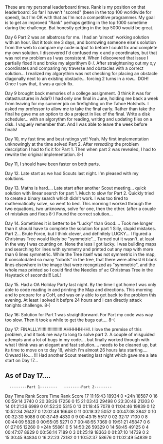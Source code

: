 

These are my personal leaderboard times. Rank is my position on that leaderboard:
So far I haven't "scored" (been in the top 100 worldwide for speed), but I'm OK
with that as I'm not a competitive programmer.  My goal is to get an improved
"Rank" perhaps getting in the top 1000 sometime during the challenge. But
honestly getting in the top 5000 would be great.

Day 6 Part 2 was an albatross for me.  I had an 'almost' working solution
with an hour.  But it took me 3 days, and borrowing someone else's solution
from the web to compare my code output to before I could fix and complete
my own solution.   I discovered I'd confused my x and y coordinates, but
that was not my problem as I was consistent.  When I discovered that issue
I partially fixed it and broke my algorithym 8-/.  After straightening out
my x,y coordinates and comparing my traverse and obstacles with a correct
solution... I realized my algorythim was not checking for placing an obstacle
diagonally next to an existing obstacle... forcing 2 turns in a row... DOH!
Once I saw that, it was a quick fix.

Day 9 brought back memories of a college assignment. (I think it was for
datastructures in Ada?)  I had only one final in June, holding me back a
week from leaving for my summer job on firefighting on the Tahoe Hotshots.
I asked my professor to allow me to take the final early.  Rather than take
the final he gave me an option to do a project in lieu of the final.  Write
a disk scheduler... with an algorythm for reading, writing and updating
files on a disk.  I vaguely remember that.  And I was able to leave the
week before finals!

Day 10, my fast time and best ratings yet! Yeah.  My first implementation
unknowingly at the time solved Part 2. After _rereading_ the problem
description I had to fix it for Part 1.  Then when part 2 was revealed,
I had to rewrite the original implementation.  8-)

Day 11, I should have been faster on both parts.

Day 12. Late start as we had Scouts last night.  I'm pleased with my solutions.

Day 13. Maths is hard....  Late start after another Scout meeting...
quick solution with linear search for part 1.  Much to slow for Part 2.
Quickly tried to create a binary search which didn't work.  I was too
tired to mathematically solve, so went to bed.  This morning I worked
through the two equations, two unknowns, solve for one, then the other.
(after a couple of mistakes and fixes 8-) Found the correct solution...

Day 14.  Sometimes it is better to be "Lucky" than Good....
Took me longer than it should have to complete the solution for part 1
Silly, stupid mistakes.
Part 2... Brute Force, but I think clever, and definitely LUCKY...
I figured a Christmas Tree would likely be "symmetric"... Turned out it
wasn't, at least in the way I was counting on.  None the less I got lucky.
I was building maps and searching for lines with symmetry and printed out
any map with more than 6 lines symmetric.  While the Tree itself was not
symmetric in the map,  it consolodated so many "robots" in the tree, that
there were atleast 6 blank lines elsewhere in the image that were recognized
as "symmetric", and the whole map printed so I could find the Needles of
ac Christmas Tree in the Haystack of seconds!!! LoL!

Day 15.  Had a OA Holiday Party last night.  By the time I got home
I was only able to code reading in and printing the Map and directions.
This morning and to prepare for a CoH, and was only able to get back
to the problem this evening.  At least I solved it befpre 24 hours
and I can directly attack tonights challenge.  8-)

Day 16: Solution for Part 1 was straightforward.  For Part my code was
way too slow. Then it took a while to get the bugs out.... 8-(

Day 17:  FINALLLY!!!!!!!!!!!!!!!!!!
AHHHHHHH!.     I love the premise of this problem, and it took me way
to long to solve part 2.  A couple of misguided attempts and a lot of
bugs in my code....  but finally worked through with what I think was
an elegant and fast solution....  needs to be cleaned up, but its
time to move on to day 18, which I'm almost 26 hours late starting....
Onward Ho.... !!!   Had another Scout meeting last night which
gave me a late start on Day 17...


## As of Day 17....

      --------Part 1--------   --------Part 2--------
Day       Time   Rank  Score       Time   Rank  Score
 17   11:16:43  18934      0       >24h  18587      0
 16   00:59:14   3740      0   20:38:26  17256      0
 15   21:03:43  29498      0   23:30:49  21203      0
 14   01:21:36   6989      0   01:52:20   5315      0
 13   01:18:45   7078      0   11:04:46  19839      0
 12   10:52:34  26427      0   12:02:48  16648      0
 11   00:18:32   5052      0   00:47:08   3842      0
 10   00:32:30   5088      0   00:37:49   4830      0
  9   00:43:15   5517      0   02:32:17   7100      0
  8   00:44:09   5828      0   00:55:05   5271      0
  7   00:48:55   7369      0   19:51:21  45847      0
  6   01:27:05  12260      0       >24h  55861      0
  5   14:50:26  59329      0   14:58:45  49125      0
  4   00:47:07   8929      0   00:56:14   7189      0
  3   01:25:19  18363      0   01:37:10  14739      0
  2   15:30:45  94834      0   16:22:23  73182      0
  1   10:52:37  58676      0   11:02:49  54839      0